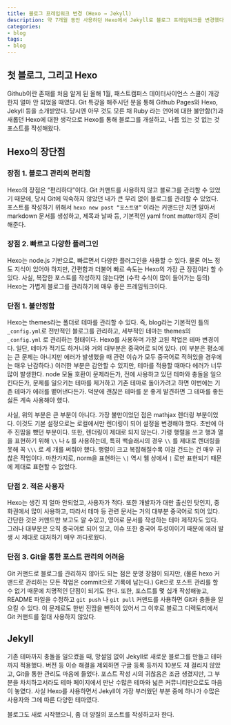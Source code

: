 ```yaml
---
title: 블로그 프레임워크 변경 (Hexo → Jekyll)
description: 약 7개월 동안 사용하던 Hexo에서 Jekyll로 블로그 프레임워크를 변경했다. Hexo를 사용하면서 느꼈던 장/단점과 Jekyll의 첫인상을 간단하게 이야기합니다.
categories:
- blog
tags:
- blog
---
```


## 첫 블로그, 그리고 Hexo

Github이란 존재를 처음 알게 된 올해 1월, 패스트캠퍼스 데이터사이언스 스쿨이 개강한지 얼마 안 되었을 때였다. Git 특강을 해주시던 분을 통해 Github Pages와 Hexo, Jekyll 등을 소개받았다. 당시엔 아무 것도 모른 채 Ruby 라는 언어에 대한 불안함(?)과 새롭던 Hexo에 대한 생각으로 Hexo를 통해 블로그를 개설하고, 나름 있는 것 없는 것 포스트를 작성해왔다.



## Hexo의 장단점



### 장점 1. 블로그 관리의 편리함

Hexo의 장점은 “편리하다”이다. Git 커맨드를 사용하지 않고 블로그를 관리할 수 있었기 때문에, 당시 Git에 익숙하지 않았던 내가 큰 무리 없이 블로그를 관리할 수 있었다. 포스트를 작성하기 위해서 `hexo new post “포스트명”` 이라는 커맨드만 치면 알아서 markdown 문서를 생성하고, 제목과 날짜 등, 기본적인 yaml front matter까지 준비해준다.



### 장점 2. 빠르고 다양한 플러그인

Hexo는 node.js 기반으로, 빠르면서 다양한 플러그인을 사용할 수 있다. 물론 어느 정도 지식이 있어야 하지만, 간편함과 더불어 빠르 속도는 Hexo의 가장 큰 장점이라 할 수 있다. 사실, 복잡한 포스트를 작성하지 않는다면 (수학 수식이 많이 들어가는 등의) Hexo는 가볍게 블로그를 관리하기에 매우 좋은 프레임워크이다.



### 단점 1. 불안정함

Hexo는 themes라는 폴더로 테마를 관리할 수 있다. 즉, blog라는 기본적인 틀의 `_config.yml`로 전반적인 블로그를 관리하고, 세부적인 테마는 themes의 `_config.yml` 로 관리하는 형태이다. Hexo를 사용하며 가장 고된 작업은 테마 변경이다. 일단, 테마가 적기도 하거니와 거의 대부분은 중국어로 되어 있다. (이 부분은 평소에는 큰 문제는 아니지만 에러가 발생했을 때 관련 이슈가 모두 중국어로 적혀있을 경우에는 매우 난감하다.) 이러한 부분은 감안할 수 있지만, 테마를 적용할 때마다 에러가 너무 많이 발생한다. node 모듈 호환이 문제라든가, 전에 사용하고 있던 테마와 충돌을 일으킨다든가, 문제를 일으키는 테마를 제거하고 기존 테마로 돌아가려고 하면 이번에는 기존 테마가 에러를 뱉어낸다든가. 덕분에 괜찮은 테마를 운 좋게 발견하면 그 테마를 좋든 싫든 계속 사용해야 했다.



사실, 위의 부분은 큰 부분이 아니다. 가장 불만이었던 점은 mathjax 렌더링 부분이었다. 이것도 기본 설정으로는 로컬에서만 렌더링이 되어 설정을 변경해야 했다. 초반에 아주 진땀을 뺐던 부분이다. 또한, 렌더링이 제대로 되지 않는다. 가령 행렬을 쓰고 행과 열을 표현하기 위해 `\\` 나 `&` 를 사용하는데, 특히 백슬래시의 경우 `\\` 를 제대로 렌더링을 못해 꼭 `\\\` 로 세 개를 써줘야 했다. 행렬이 크고 복잡해질수록 이걸 건드는 건 매우 귀찮은 작업이다. 마찬가지로, norm을 표현하는 `\|`  역시 웹 상에서 `|` 로만 표현되기 때문에 제대로 표현할 수 없었다. 



### 단점 2. 적은 사용자

Hexo는 생긴 지 얼마 안되었고, 사용자가 적다. 또한 개발자가 대만 출신인 탓인지, 중화권에서 많이 사용하고, 따라서 테마 등 관련 문서는 거의 대부분 중국어로 되어 있다. 간단한 것은 커맨드만 보고도 알 수있고, 영어로 문서를 작성하는 테마 제작자도 있다. 그러나 대부분은 오직 중국어로 되어 있고, 이슈 또한 중국어 투성이이기 때문에 에러 발생 시 제대로 대처하기 매우 까다로웠다.



### 단점 3. Git을 통한 포스트 관리의 어려움

Git 커맨드로 블로그를 관리하지 않아도 되는 점은 분명 장점이 되지만, (물론 hexo 커맨드로 관리하는 모든 작업은 commit으로 기록에 남는다.) Git으로 포스트 관리를 할 수 없기 때문에 치명적인 단점이 되기도 한다. 또한, 포스트를 몇 십개 작성해놓고, README 파일을 수정하고 `git push` 나 `git pull` 커맨드를 사용하면 Git과 충돌을 일으킬 수 있다. 이 문제로도 한번 진땀을 뺀적이 있어서 그 이후로 블로그 디렉토리에서 Git 커맨드를 절대 사용하지 않았다.



## Jekyll

기존 테마까지 충돌을 일으켰을 때, 망설임 없이 Jekyll로 새로운 블로그를 만들고 테마까지 적용했다. 버전 등 이슈 해결을 제외하면 구글 등록 등까지 10분도 채 걸리지 않았고, Git을 통한 관리도 마음에 들었다. 포스트 작성 시의 귀찮음은 조금 생겼지만, 그 부분을 차치하고서라도 테마 페이지에서 만난 수많은 테마와 넓은 커뮤니티만으로도 마음이 놓였다. 사실 Hexo를 사용하면서 Jekyll이 가장 부러웠던 부분 중에 하나가 수많은 사용자와 그에 따른 다양한 테마였다.



블로그도 새로 시작했으니, 좀 더 양질의 포스트를 작성하고자 한다.